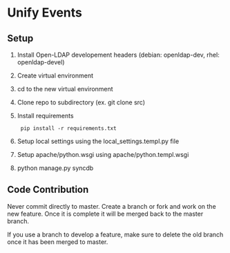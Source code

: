 # Unify Events

## Setup
1. Install Open-LDAP developement headers (debian: openldap-dev, rhel: openldap-devel)
2. Create virtual environment
2. cd to the new virtual environment
3. Clone repo to subdirectory (ex. git clone <url> src)
4. Install requirements

		pip install -r requirements.txt
5. Setup local settings using the local_settings.templ.py file
6. Setup apache/python.wsgi using apache/python.templ.wsgi
7. python manage.py syncdb

## Code Contribution
Never commit directly to master. Create a branch or fork and work on the new feature. Once it is complete it will be merged back to the master branch.

If you use a branch to develop a feature, make sure to delete the old branch once it has been merged to master.
